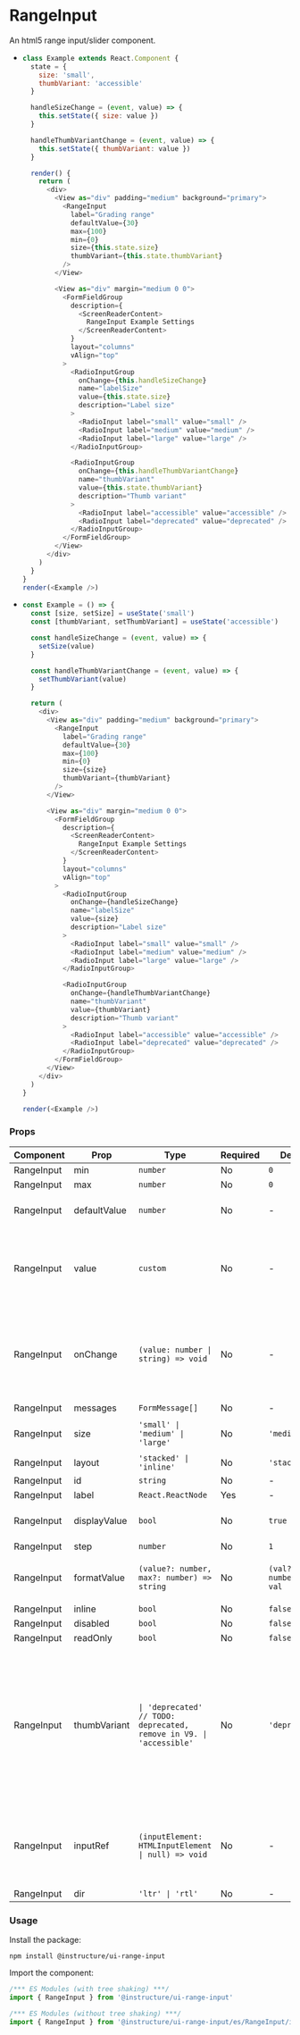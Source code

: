 # RangeInput


An html5 range input/slider component.

- ```js
  class Example extends React.Component {
    state = {
      size: 'small',
      thumbVariant: 'accessible'
    }

    handleSizeChange = (event, value) => {
      this.setState({ size: value })
    }

    handleThumbVariantChange = (event, value) => {
      this.setState({ thumbVariant: value })
    }

    render() {
      return (
        <div>
          <View as="div" padding="medium" background="primary">
            <RangeInput
              label="Grading range"
              defaultValue={30}
              max={100}
              min={0}
              size={this.state.size}
              thumbVariant={this.state.thumbVariant}
            />
          </View>

          <View as="div" margin="medium 0 0">
            <FormFieldGroup
              description={
                <ScreenReaderContent>
                  RangeInput Example Settings
                </ScreenReaderContent>
              }
              layout="columns"
              vAlign="top"
            >
              <RadioInputGroup
                onChange={this.handleSizeChange}
                name="labelSize"
                value={this.state.size}
                description="Label size"
              >
                <RadioInput label="small" value="small" />
                <RadioInput label="medium" value="medium" />
                <RadioInput label="large" value="large" />
              </RadioInputGroup>

              <RadioInputGroup
                onChange={this.handleThumbVariantChange}
                name="thumbVariant"
                value={this.state.thumbVariant}
                description="Thumb variant"
              >
                <RadioInput label="accessible" value="accessible" />
                <RadioInput label="deprecated" value="deprecated" />
              </RadioInputGroup>
            </FormFieldGroup>
          </View>
        </div>
      )
    }
  }
  render(<Example />)
  ```

- ```js
  const Example = () => {
    const [size, setSize] = useState('small')
    const [thumbVariant, setThumbVariant] = useState('accessible')

    const handleSizeChange = (event, value) => {
      setSize(value)
    }

    const handleThumbVariantChange = (event, value) => {
      setThumbVariant(value)
    }

    return (
      <div>
        <View as="div" padding="medium" background="primary">
          <RangeInput
            label="Grading range"
            defaultValue={30}
            max={100}
            min={0}
            size={size}
            thumbVariant={thumbVariant}
          />
        </View>

        <View as="div" margin="medium 0 0">
          <FormFieldGroup
            description={
              <ScreenReaderContent>
                RangeInput Example Settings
              </ScreenReaderContent>
            }
            layout="columns"
            vAlign="top"
          >
            <RadioInputGroup
              onChange={handleSizeChange}
              name="labelSize"
              value={size}
              description="Label size"
            >
              <RadioInput label="small" value="small" />
              <RadioInput label="medium" value="medium" />
              <RadioInput label="large" value="large" />
            </RadioInputGroup>

            <RadioInputGroup
              onChange={handleThumbVariantChange}
              name="thumbVariant"
              value={thumbVariant}
              description="Thumb variant"
            >
              <RadioInput label="accessible" value="accessible" />
              <RadioInput label="deprecated" value="deprecated" />
            </RadioInputGroup>
          </FormFieldGroup>
        </View>
      </div>
    )
  }

  render(<Example />)
  ```


### Props

| Component | Prop | Type | Required | Default | Description |
|-----------|------|------|----------|---------|-------------|
| RangeInput | min | `number` | No | `0` |  |
| RangeInput | max | `number` | No | `0` |  |
| RangeInput | defaultValue | `number` | No | - | value to set on initial render |
| RangeInput | value | `custom` | No | - | the selected value (must be accompanied by an `onChange` prop) |
| RangeInput | onChange | `(value: number \| string) => void` | No | - | when used with the `value` prop, the component will not control its own state |
| RangeInput | messages | `FormMessage[]` | No | - |  |
| RangeInput | size | `'small' \| 'medium' \| 'large'` | No | `'medium'` | The size of the value label |
| RangeInput | layout | `'stacked' \| 'inline'` | No | `'stacked'` |  |
| RangeInput | id | `string` | No | - |  |
| RangeInput | label | `React.ReactNode` | Yes | - |  |
| RangeInput | displayValue | `bool` | No | `true` | whether to display the current value |
| RangeInput | step | `number` | No | `1` |  |
| RangeInput | formatValue | `(value?: number, max?: number) => string` | No | `(val?: number) => val` | A function to format the displayed value |
| RangeInput | inline | `bool` | No | `false` |  |
| RangeInput | disabled | `bool` | No | `false` |  |
| RangeInput | readOnly | `bool` | No | `false` |  |
| RangeInput | thumbVariant | `\| 'deprecated' // TODO: deprecated, remove in V9. \| 'accessible'` | No | `'deprecated'` | The "default" variant has an outer shadow on focus. The "accessible" variant has better color contrast, border and inset focus ring for better accessibility. |
| RangeInput | inputRef | `(inputElement: HTMLInputElement \| null) => void` | No | - | A function that provides a reference to the actual underlying input element |
| RangeInput | dir | `'ltr' \| 'rtl'` | No | - |  |

### Usage

Install the package:

```shell
npm install @instructure/ui-range-input
```

Import the component:

```javascript
/*** ES Modules (with tree shaking) ***/
import { RangeInput } from '@instructure/ui-range-input'

/*** ES Modules (without tree shaking) ***/
import { RangeInput } from '@instructure/ui-range-input/es/RangeInput/index'
```

